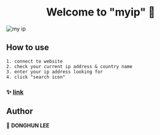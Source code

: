 <h1 align="center">Welcome to "myip" 👋</h1>


![my ip](https://user-images.githubusercontent.com/57176544/226506134-1268fbcc-58e7-4606-98b0-aebc38e2e12c.png)

## How to use

```
1. connect to website
2. check your current ip address & country name 
3. enter your ip address looking for 
4. click "search icon"
```
### ✨ [link](http://35.168.7.29/my-ip-address)

## Author

👤 **DONGHUN LEE**

